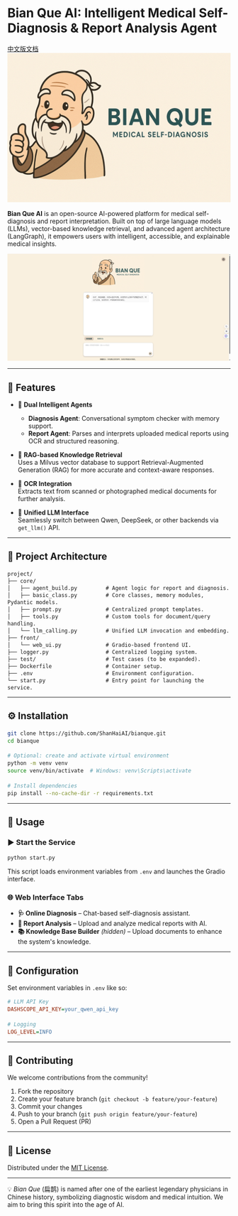 # Bian Que AI: Intelligent Medical Self-Diagnosis & Report Analysis Agent

[中文版文档](./README_CN.md)  
![logo](./static/banner.jpg)

**Bian Que AI** is an open-source AI-powered platform for medical self-diagnosis and report interpretation. Built on top of large language models (LLMs), vector-based knowledge retrieval, and advanced agent architecture (LangGraph), it empowers users with intelligent, accessible, and explainable medical insights.

![example.png](docs/example.png)

---

## 🌟 Features

- 🧠 **Dual Intelligent Agents**  
  - **Diagnosis Agent**: Conversational symptom checker with memory support.  
  - **Report Agent**: Parses and interprets uploaded medical reports using OCR and structured reasoning.

- 🔄 **RAG-based Knowledge Retrieval**  
  Uses a Milvus vector database to support Retrieval-Augmented Generation (RAG) for more accurate and context-aware responses.

- 🧾 **OCR Integration**  
  Extracts text from scanned or photographed medical documents for further analysis.

- 🔌 **Unified LLM Interface**  
  Seamlessly switch between Qwen, DeepSeek, or other backends via `get_llm()` API.

---

## 🧬 Project Architecture

```
project/
├── core/
│   ├── agent_build.py         # Agent logic for report and diagnosis.
│   ├── basic_class.py         # Core classes, memory modules, Pydantic models.
│   ├── prompt.py              # Centralized prompt templates.
│   ├── tools.py               # Custom tools for document/query handling.
│   └── llm_calling.py         # Unified LLM invocation and embedding.
├── front/
│   └── web_ui.py              # Gradio-based frontend UI.
├── logger.py                  # Centralized logging system.
├── test/                      # Test cases (to be expanded).
├── Dockerfile                 # Container setup.
├── .env                       # Environment configuration.
└── start.py                   # Entry point for launching the service.
```

---

## ⚙️ Installation

```bash
git clone https://github.com/ShanHaiAI/bianque.git
cd bianque

# Optional: create and activate virtual environment
python -m venv venv
source venv/bin/activate  # Windows: venv\Scripts\activate

# Install dependencies
pip install --no-cache-dir -r requirements.txt
```

---

## 🚀 Usage

### ▶️ Start the Service

```bash
python start.py
```

This script loads environment variables from `.env` and launches the Gradio interface.

### 🌐 Web Interface Tabs

- **🩺 Online Diagnosis** – Chat-based self-diagnosis assistant.
- **📄 Report Analysis** – Upload and analyze medical reports with AI.
- **📚 Knowledge Base Builder** *(hidden)* – Upload documents to enhance the system's knowledge.

---

## 🔧 Configuration

Set environment variables in `.env` like so:

```ini
# LLM API Key
DASHSCOPE_API_KEY=your_qwen_api_key

# Logging
LOG_LEVEL=INFO
```

---

## 🤝 Contributing

We welcome contributions from the community!

1. Fork the repository
2. Create your feature branch (`git checkout -b feature/your-feature`)
3. Commit your changes
4. Push to your branch (`git push origin feature/your-feature`)
5. Open a Pull Request (PR)

---

## 📄 License

Distributed under the [MIT License](./LICENSE).

---

💡 *Bian Que* (扁鹊) is named after one of the earliest legendary physicians in Chinese history, symbolizing diagnostic wisdom and medical intuition. We aim to bring this spirit into the age of AI.

